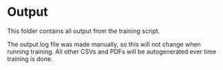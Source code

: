 # Output
This folder contains all output from the training script.

The output.log file was made manually, so this will not change when running training. All other CSVs and PDFs will be autogenerated ever time training is done.